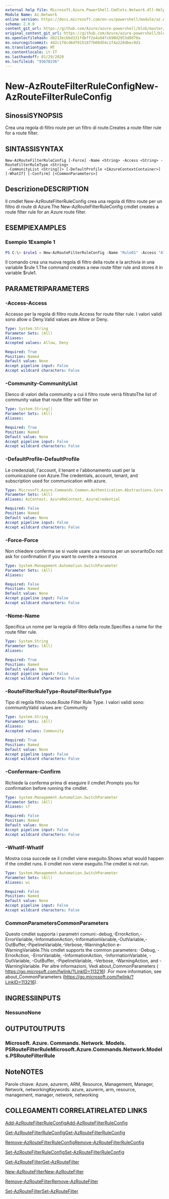 ```yaml
---
external help file: Microsoft.Azure.PowerShell.Cmdlets.Network.dll-Help.xml
Module Name: Az.Network
online version: https://docs.microsoft.com/en-us/powershell/module/az.network/new-azroutefilterruleconfig
schema: 2.0.0
content_git_url: https://github.com/Azure/azure-powershell/blob/master/src/Network/Network/help/New-AzRouteFilterRuleConfig.md
original_content_git_url: https://github.com/Azure/azure-powershell/blob/master/src/Network/Network/help/New-AzRouteFilterRuleConfig.md
ms.openlocfilehash: d8213ecbbd331fdbff2e4a94fc690d2953d0d70a
ms.sourcegitcommit: 4d2c178cd6df9151877b08d54c1f4a228dbec9d1
ms.translationtype: MT
ms.contentlocale: it-IT
ms.lasthandoff: 01/29/2020
ms.locfileid: "93678236"
---
```

# <span data-ttu-id="32aa0-101">New-AzRouteFilterRuleConfig</span><span class="sxs-lookup"><span data-stu-id="32aa0-101">New-AzRouteFilterRuleConfig</span></span>

## <span data-ttu-id="32aa0-102">Sinossi</span><span class="sxs-lookup"><span data-stu-id="32aa0-102">SYNOPSIS</span></span>
<span data-ttu-id="32aa0-103">Crea una regola di filtro route per un filtro di route.</span><span class="sxs-lookup"><span data-stu-id="32aa0-103">Creates a route filter rule for a route filter.</span></span>

## <span data-ttu-id="32aa0-104">SINTASSI</span><span class="sxs-lookup"><span data-stu-id="32aa0-104">SYNTAX</span></span>

```
New-AzRouteFilterRuleConfig [-Force] -Name <String> -Access <String> -RouteFilterRuleType <String>
 -CommunityList <String[]> [-DefaultProfile <IAzureContextContainer>] [-WhatIf] [-Confirm] [<CommonParameters>]
```

## <span data-ttu-id="32aa0-105">Descrizione</span><span class="sxs-lookup"><span data-stu-id="32aa0-105">DESCRIPTION</span></span>
<span data-ttu-id="32aa0-106">Il cmdlet New-AzRouteFilterRuleConfig crea una regola di filtro route per un filtro di route di Azure.</span><span class="sxs-lookup"><span data-stu-id="32aa0-106">The New-AzRouteFilterRuleConfig cmdlet creates a route filter rule for an Azure route filter.</span></span>

## <span data-ttu-id="32aa0-107">ESEMPI</span><span class="sxs-lookup"><span data-stu-id="32aa0-107">EXAMPLES</span></span>

### <span data-ttu-id="32aa0-108">Esempio 1</span><span class="sxs-lookup"><span data-stu-id="32aa0-108">Example 1</span></span>
```powershell
PS C:\> $rule1 = New-AzRouteFilterRuleConfig -Name "Rule01" -Access "Allow" -RouteFilterRuleType "Community" -CommunityList "12076:5040"
```

<span data-ttu-id="32aa0-109">Il comando crea una nuova regola di filtro della route e la archivia in una variabile $rule 1.</span><span class="sxs-lookup"><span data-stu-id="32aa0-109">The command creates a new route filter rule and stores it in variable $rule1.</span></span>

## <span data-ttu-id="32aa0-110">PARAMETRI</span><span class="sxs-lookup"><span data-stu-id="32aa0-110">PARAMETERS</span></span>

### <span data-ttu-id="32aa0-111">-Access</span><span class="sxs-lookup"><span data-stu-id="32aa0-111">-Access</span></span>
<span data-ttu-id="32aa0-112">Accesso per la regola di filtro route.</span><span class="sxs-lookup"><span data-stu-id="32aa0-112">Access for route filter rule.</span></span>
<span data-ttu-id="32aa0-113">I valori validi sono allow o Deny.</span><span class="sxs-lookup"><span data-stu-id="32aa0-113">Valid values are Allow or Deny.</span></span>

```yaml
Type: System.String
Parameter Sets: (All)
Aliases:
Accepted values: Allow, Deny

Required: True
Position: Named
Default value: None
Accept pipeline input: False
Accept wildcard characters: False
```

### <span data-ttu-id="32aa0-114">-Community</span><span class="sxs-lookup"><span data-stu-id="32aa0-114">-CommunityList</span></span>
<span data-ttu-id="32aa0-115">Elenco di valori della community a cui il filtro route verrà filtrato</span><span class="sxs-lookup"><span data-stu-id="32aa0-115">The list of community value that route filter will filter on</span></span>

```yaml
Type: System.String[]
Parameter Sets: (All)
Aliases:

Required: True
Position: Named
Default value: None
Accept pipeline input: False
Accept wildcard characters: False
```

### <span data-ttu-id="32aa0-116">-DefaultProfile</span><span class="sxs-lookup"><span data-stu-id="32aa0-116">-DefaultProfile</span></span>
<span data-ttu-id="32aa0-117">Le credenziali, l'account, il tenant e l'abbonamento usati per la comunicazione con Azure.</span><span class="sxs-lookup"><span data-stu-id="32aa0-117">The credentials, account, tenant, and subscription used for communication with azure.</span></span>

```yaml
Type: Microsoft.Azure.Commands.Common.Authentication.Abstractions.Core.IAzureContextContainer
Parameter Sets: (All)
Aliases: AzContext, AzureRmContext, AzureCredential

Required: False
Position: Named
Default value: None
Accept pipeline input: False
Accept wildcard characters: False
```

### <span data-ttu-id="32aa0-118">-Force</span><span class="sxs-lookup"><span data-stu-id="32aa0-118">-Force</span></span>
<span data-ttu-id="32aa0-119">Non chiedere conferma se si vuole usare una risorsa per un sovrarito</span><span class="sxs-lookup"><span data-stu-id="32aa0-119">Do not ask for confirmation if you want to overrite a resource</span></span>

```yaml
Type: System.Management.Automation.SwitchParameter
Parameter Sets: (All)
Aliases:

Required: False
Position: Named
Default value: None
Accept pipeline input: False
Accept wildcard characters: False
```

### <span data-ttu-id="32aa0-120">-Nome</span><span class="sxs-lookup"><span data-stu-id="32aa0-120">-Name</span></span>
<span data-ttu-id="32aa0-121">Specifica un nome per la regola di filtro della route.</span><span class="sxs-lookup"><span data-stu-id="32aa0-121">Specifies a name for the route filter rule.</span></span>

```yaml
Type: System.String
Parameter Sets: (All)
Aliases:

Required: True
Position: Named
Default value: None
Accept pipeline input: False
Accept wildcard characters: False
```

### <span data-ttu-id="32aa0-122">-RouteFilterRuleType</span><span class="sxs-lookup"><span data-stu-id="32aa0-122">-RouteFilterRuleType</span></span>
<span data-ttu-id="32aa0-123">Tipo di regola filtro route.</span><span class="sxs-lookup"><span data-stu-id="32aa0-123">Route Filter Rule Type.</span></span>
<span data-ttu-id="32aa0-124">I valori validi sono: community</span><span class="sxs-lookup"><span data-stu-id="32aa0-124">Valid values are: Community</span></span>

```yaml
Type: System.String
Parameter Sets: (All)
Aliases:
Accepted values: Community

Required: True
Position: Named
Default value: None
Accept pipeline input: False
Accept wildcard characters: False
```

### <span data-ttu-id="32aa0-125">-Confermare</span><span class="sxs-lookup"><span data-stu-id="32aa0-125">-Confirm</span></span>
<span data-ttu-id="32aa0-126">Richiede la conferma prima di eseguire il cmdlet.</span><span class="sxs-lookup"><span data-stu-id="32aa0-126">Prompts you for confirmation before running the cmdlet.</span></span>

```yaml
Type: System.Management.Automation.SwitchParameter
Parameter Sets: (All)
Aliases: cf

Required: False
Position: Named
Default value: None
Accept pipeline input: False
Accept wildcard characters: False
```

### <span data-ttu-id="32aa0-127">-WhatIf</span><span class="sxs-lookup"><span data-stu-id="32aa0-127">-WhatIf</span></span>
<span data-ttu-id="32aa0-128">Mostra cosa succede se il cmdlet viene eseguito.</span><span class="sxs-lookup"><span data-stu-id="32aa0-128">Shows what would happen if the cmdlet runs.</span></span> <span data-ttu-id="32aa0-129">Il cmdlet non viene eseguito.</span><span class="sxs-lookup"><span data-stu-id="32aa0-129">The cmdlet is not run.</span></span>

```yaml
Type: System.Management.Automation.SwitchParameter
Parameter Sets: (All)
Aliases: wi

Required: False
Position: Named
Default value: None
Accept pipeline input: False
Accept wildcard characters: False
```

### <span data-ttu-id="32aa0-130">CommonParameters</span><span class="sxs-lookup"><span data-stu-id="32aa0-130">CommonParameters</span></span>
<span data-ttu-id="32aa0-131">Questo cmdlet supporta i parametri comuni:-debug,-ErrorAction,-ErrorVariable,-InformationAction,-InformationVariable,-OutVariable,-OutBuffer,-PipelineVariable,-Verbose,-WarningAction e-WarningVariable.</span><span class="sxs-lookup"><span data-stu-id="32aa0-131">This cmdlet supports the common parameters: -Debug, -ErrorAction, -ErrorVariable, -InformationAction, -InformationVariable, -OutVariable, -OutBuffer, -PipelineVariable, -Verbose, -WarningAction, and -WarningVariable.</span></span> <span data-ttu-id="32aa0-132">Per altre informazioni, Vedi about_CommonParameters ( https://go.microsoft.com/fwlink/?LinkID=113216) .</span><span class="sxs-lookup"><span data-stu-id="32aa0-132">For more information, see about_CommonParameters (https://go.microsoft.com/fwlink/?LinkID=113216).</span></span>

## <span data-ttu-id="32aa0-133">INGRESSI</span><span class="sxs-lookup"><span data-stu-id="32aa0-133">INPUTS</span></span>

### <span data-ttu-id="32aa0-134">Nessuno</span><span class="sxs-lookup"><span data-stu-id="32aa0-134">None</span></span>

## <span data-ttu-id="32aa0-135">OUTPUT</span><span class="sxs-lookup"><span data-stu-id="32aa0-135">OUTPUTS</span></span>

### <span data-ttu-id="32aa0-136">Microsoft. Azure. Commands. Network. Models. PSRouteFilterRule</span><span class="sxs-lookup"><span data-stu-id="32aa0-136">Microsoft.Azure.Commands.Network.Models.PSRouteFilterRule</span></span>

## <span data-ttu-id="32aa0-137">Note</span><span class="sxs-lookup"><span data-stu-id="32aa0-137">NOTES</span></span>
<span data-ttu-id="32aa0-138">Parole chiave: Azure, azurerm, ARM, Resource, Management, Manager, Network, networking</span><span class="sxs-lookup"><span data-stu-id="32aa0-138">Keywords: azure, azurerm, arm, resource, management, manager, network, networking</span></span>

## <span data-ttu-id="32aa0-139">COLLEGAMENTI CORRELATI</span><span class="sxs-lookup"><span data-stu-id="32aa0-139">RELATED LINKS</span></span>

[<span data-ttu-id="32aa0-140">Add-AzRouteFilterRuleConfig</span><span class="sxs-lookup"><span data-stu-id="32aa0-140">Add-AzRouteFilterRuleConfig</span></span>](./Add-AzRouteFilterRuleConfig.md)

[<span data-ttu-id="32aa0-141">Get-AzRouteFilterRuleConfig</span><span class="sxs-lookup"><span data-stu-id="32aa0-141">Get-AzRouteFilterRuleConfig</span></span>](./Get-AzRouteFilterRuleConfig.md)

[<span data-ttu-id="32aa0-142">Remove-AzRouteFilterRuleConfig</span><span class="sxs-lookup"><span data-stu-id="32aa0-142">Remove-AzRouteFilterRuleConfig</span></span>](./Remove-AzRouteFilterRuleConfig.md)

[<span data-ttu-id="32aa0-143">Set-AzRouteFilterRuleConfig</span><span class="sxs-lookup"><span data-stu-id="32aa0-143">Set-AzRouteFilterRuleConfig</span></span>](./Set-AzRouteFilterRuleConfig.md)

[<span data-ttu-id="32aa0-144">Get-AzRouteFilter</span><span class="sxs-lookup"><span data-stu-id="32aa0-144">Get-AzRouteFilter</span></span>](./Get-AzRouteFilter.md)

[<span data-ttu-id="32aa0-145">New-AzRouteFilter</span><span class="sxs-lookup"><span data-stu-id="32aa0-145">New-AzRouteFilter</span></span>](./New-AzRouteFilter.md)

[<span data-ttu-id="32aa0-146">Remove-AzRouteFilter</span><span class="sxs-lookup"><span data-stu-id="32aa0-146">Remove-AzRouteFilter</span></span>](./Remove-AzRouteFilter.md)

[<span data-ttu-id="32aa0-147">Set-AzRouteFilter</span><span class="sxs-lookup"><span data-stu-id="32aa0-147">Set-AzRouteFilter</span></span>](./Set-AzRouteFilter.md)
